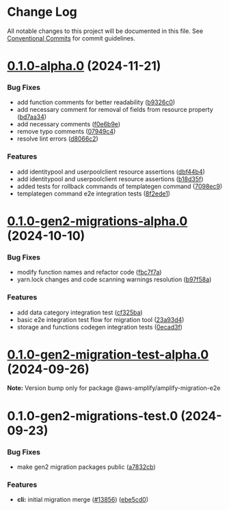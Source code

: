 # Change Log

All notable changes to this project will be documented in this file.
See [Conventional Commits](https://conventionalcommits.org) for commit guidelines.

# [0.1.0-alpha.0](https://github.com/aws-amplify/amplify-cli/compare/@aws-amplify/amplify-migration-e2e@0.1.0-gen2-migrations-alpha.0...@aws-amplify/amplify-migration-e2e@0.1.0-alpha.0) (2024-11-21)


### Bug Fixes

* add function comments for better readability ([b9326c0](https://github.com/aws-amplify/amplify-cli/commit/b9326c076be9d1e35fa659e97fae92b3ea8732d1))
* add necessary comment for removal of fields from resource property ([bd7aa34](https://github.com/aws-amplify/amplify-cli/commit/bd7aa34ecd6f607bb1f9a5892b3cda4fe6a1ce43))
* add necessary comments ([f0e6b9e](https://github.com/aws-amplify/amplify-cli/commit/f0e6b9e2cbda85fedaa5f9a50e55f2c458273b0f))
* remove typo comments ([07949c4](https://github.com/aws-amplify/amplify-cli/commit/07949c43fcb60d03a07dcfabf7a1995460ad623c))
* resolve lint errors ([d8066c2](https://github.com/aws-amplify/amplify-cli/commit/d8066c2405159bf5375947ae3634d98960be4d6e))


### Features

* add identitypool and userpoolclient resource assertions ([dbf44b4](https://github.com/aws-amplify/amplify-cli/commit/dbf44b417f56692be3608d684dc8f31f985b6df8))
* add identitypool and userpoolclient resource assertions ([b18d35f](https://github.com/aws-amplify/amplify-cli/commit/b18d35fd9b76e7419d9bba591aaa6273ece69f80))
* added tests for rollback commands of templategen command ([7098ec9](https://github.com/aws-amplify/amplify-cli/commit/7098ec950ba335658ddc4739f7ddc88534d534aa))
* templategen command e2e integration tests ([8f2ede1](https://github.com/aws-amplify/amplify-cli/commit/8f2ede1045f09f7ab5d21d0bc91eb6eee6455761))





# [0.1.0-gen2-migrations-alpha.0](https://github.com/aws-amplify/amplify-cli/compare/@aws-amplify/amplify-migration-e2e@0.1.0-gen2-migration-test-alpha.0...@aws-amplify/amplify-migration-e2e@0.1.0-gen2-migrations-alpha.0) (2024-10-10)


### Bug Fixes

* modify function names and refactor code ([fbc7f7a](https://github.com/aws-amplify/amplify-cli/commit/fbc7f7acc5958bad6297289495adfe5a1215df24))
* yarn.lock changes and code scanning warnings resolution ([b97f58a](https://github.com/aws-amplify/amplify-cli/commit/b97f58a783512eecd0943a7eaf49c28055962cc8))


### Features

* add data category integration test ([cf325ba](https://github.com/aws-amplify/amplify-cli/commit/cf325ba9d0efcd45b8812db08c6476734617c914))
* basic e2e integration test flow for migration tool ([23a93d4](https://github.com/aws-amplify/amplify-cli/commit/23a93d4be16fa31516703d9083483fae18fd5db7))
* storage and functions codegen integration tests ([0ecad3f](https://github.com/aws-amplify/amplify-cli/commit/0ecad3ff993fa3af67633f674b9abc064845d2e0))





# [0.1.0-gen2-migration-test-alpha.0](https://github.com/aws-amplify/amplify-cli/compare/@aws-amplify/amplify-migration-e2e@0.1.0-gen2-migrations-test.0...@aws-amplify/amplify-migration-e2e@0.1.0-gen2-migration-test-alpha.0) (2024-09-26)

**Note:** Version bump only for package @aws-amplify/amplify-migration-e2e





# 0.1.0-gen2-migrations-test.0 (2024-09-23)


### Bug Fixes

* make gen2 migration packages public ([a7832cb](https://github.com/aws-amplify/amplify-cli/commit/a7832cb622cabf3eec3f770393477256117ea47d))


### Features

* **cli:** initial migration merge ([#13856](https://github.com/aws-amplify/amplify-cli/issues/13856)) ([ebe5cd0](https://github.com/aws-amplify/amplify-cli/commit/ebe5cd046cfb18c38ffdce17610ed3a133cc9d44))
